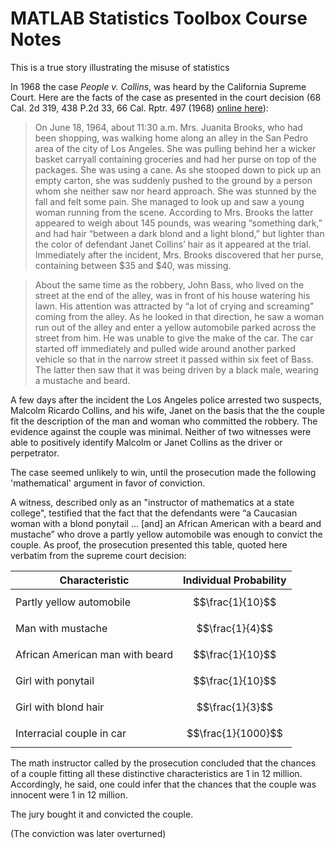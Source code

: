# MATLAB Statistics Toolbox Course Notes

This is a true story illustrating the misuse of statistics

In 1968 the case *People v. Collins*, was heard by the California Supreme Court. Here are the facts of the case as presented in the court decision (68 Cal. 2d 319, 438 P.2d 33, 66 Cal. Rptr. 497 (1968) [online here](http://www.law.harvard.edu/publications/evidenceiii/cases/people.htm)):


> On June 18, 1964, about 11:30 a.m. Mrs. Juanita Brooks, who had been shopping, was walking home along an alley in the San Pedro area of the city of Los Angeles. She was pulling behind her a wicker basket carryall containing groceries and had her purse on top of the packages. She was using a cane. As she stooped down to pick up an empty carton, she was suddenly pushed to the ground by a person whom she neither saw nor heard approach. She was stunned by the fall and felt some pain. She managed to look up and saw a young woman running from the scene. According to Mrs. Brooks the latter appeared to weigh about 145 pounds, was wearing “something dark,” and had hair “between a dark blond and a light blond,” but lighter than the color of defendant Janet Collins’ hair as it appeared at the trial. Immediately after the incident, Mrs. Brooks discovered that her purse, containing between $35 and $40, was missing.


> About the same time as the robbery, John Bass, who lived on the street at the end of the alley, was in front of his house watering his lawn. His attention was attracted by “a lot of crying and screaming” coming from the alley. As he looked in that direction, he saw a woman run out of the alley and enter a yellow automobile parked across the street from him. He was unable to give the make of the car. The car started off immediately and pulled wide around another parked vehicle so that in the narrow street it passed within six feet of Bass. The latter then saw that it was being driven by a black male, wearing a mustache and beard.


A few days after the incident the Los Angeles police arrested two suspects, Malcolm Ricardo Collins, and his wife, Janet on the basis that the the couple fit the description of the man and woman who committed the robbery. 
The evidence against the couple was minimal. Neither of two witnesses were able to positively identify Malcolm or Janet Collins as the driver or perpetrator. 

The case seemed unlikely to win, until the prosecution made the following 'mathematical' argument in favor of conviction. 

A witness, described only as an "instructor of mathematics at a state college", testified that the fact that the defendants were “a Caucasian woman with a blond ponytail ... [and] an African American with a beard and mustache” who drove a partly yellow automobile was enough to convict the couple. As proof, the prosecution presented this table, quoted here verbatim from the supreme court decision:

| Characteristic | Individual Probability |
| -- | -- |
| Partly yellow automobile | $$\frac{1}{10}$$ |
| Man with mustache  | $$\frac{1}{4}$$ |
| African American man with beard  | $$\frac{1}{10}$$ |
| Girl with ponytail  | $$\frac{1}{10}$$ |
| Girl with blond hair  | $$\frac{1}{3}$$ |
| Interracial couple in car |  $$\frac{1}{1000}$$ |

The math instructor called by the prosecution concluded that the chances of a couple fitting all these distinctive characteristics are 1 in 12 million. Accordingly, he said, one could infer that the chances that the couple was innocent were 1 in 12 million.

The jury bought it and convicted the couple.

(The conviction was later overturned)